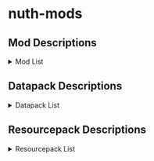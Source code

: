 # nuth-mods


## **Mod Descriptions**

<details>
<summary>Mod List</summary>

- advancementInfo
  - Tells the user what they need to do to accomplish an advancement

- axiom
  - Building mod I only use in creative worlds

- balm (library)

- betterBeaconPlacement
  - Places down the base of the beacon by right clicking on a beacon with the mineral block in your hand. Also can break all the blocks by breaking the beacon. Huge time saver

- betterF3
  - Improves F3 menu by color coding (highly customizable)

- betterStats
  - Makes the statistics screen look much prettier

- boatHUD
  - Adds a cool little HUD when riding a boat. Includes speed, gs experienced, and angle

- calcMod
  - Little calculator to calculate things such as amount of blocks needed for recipes, etc.

- carpetExtra
  - Adds some more cool carpet features

- carpetTIS
  - More carpet additions, notably large barrels

- clothConfig (library)

- clumps (performance)
  - Greatly decreases lag by clumping xp orbs together

- collective (library)

- continuity
  - Adds connected textures similar to OptiFine

- controlling (library)

- darkLoadingScreen
  - Makes the loading screen dark mode

- easierCrafting
  - Enables instant crafting without having to drag items to and fro

- eatingAnimation
  - Adds cool eating animations for most foods (sadly none for golden carrots)

- essential
  - Adds some useless cosmetics and allows hosting worlds for multiplayer with friends

- fabricAPI (library)

- carpet
  - Adds a ton of cool technical features. A tonnnnnn

- fabricLanguageKotlin (library)

- indium (performance)
  - Sodium addon that improves rendering API

- inventoryHUD
  - Adds some neat little HUDs. Highly customizable

- iris
  - Best shader loader in existence

- itemScroller
  - Amazing mod that makes it way easier to move items around in the inventory

- kleeSlabs
  - Allows just breaking the top or bottom slab in a double slab

- lambDynamicLights
  - Adds dynamic lights. Ex: holding a torch actually gives off light

- litematica
  - Building mod to creat ghost outlines of your builds for easier building process in survival

- lithium (performance)
  - Great optimization addon for fabric. Reduces tons of lag

- maLiLib (library)

- miniHUD
  - Fantastic mod that adds a little HUD that can display whatever you want it to. Also implements some useful renderers. Highly customizable

- modMenu
  - Adds a mod menu to help organize and configure mods in game

- NE
  - I have no clue what this mod does, but I think it's a dependency for some other mod

- noResourcePackWarnings
  - Removes the warning that a resource pack is from an older version

- reesesSodiumOptions
  - Improves the GUI of the sodium mod's options

- searchables
  - Adds a search bar in the keybinds menu to help find conflicts

- shulkerPlus
  - Allows you to label shulker boxes with an item. Great for organization

- sodiumExtra (performance)
  - Adds some more features to sodium

- sodium (performance)
  - The goat of performance mods

- stendhal
  - Adds the whole unicode library in the game GUI, allowing for symbols in signs, chat, etc.

- tweakermore
  - Adds some more tweakeroo features. I forgot what features, but they're probably cool

- tweakeroo
  - Allows for diagonal and offset block placement, orientation changes when placing, shulkerbox tooltips, freecam, and so much more. Highly customizable

- voiceChat
  - Adds a simple voice chat

- wiZoom
  - My favorite zoom mod. It's just the zoom from the Wurst hack client (which I've never used)

- yetAnotherConfigLib (library)

</details>

## **Datapack Descriptions**

<details>
<summary>Datapack List</summary>

- allMobHeads
  - Adds mob heads and player heads

- antiGriefs
  - Stops endermen from picking up blocks and stops ghasts from breaking blocks

- armoredElytra
  - Drop an elytra and chestplate on an anvil to combine them

- doubleShulkerShells
  - Shulkers always drop two shulker shells upon death

- fastLeafDecay
  - Makes leaves decay very quickly

- vanillaTweaks
  - Allows for redying of stuff, dying sandstone to red sandstone, adds a bunch of shapeless recipes, makes blackstone function the same as cobble for recipes, you can make black dye from coal and charcoal, you can smelt rotten flesh into leather, unpack ice, unpack netherwart blocks, unpack wool into string, trapdoor recipe yields 12 instead of 2, stair recipe yields 8 instead of 4, and wood recipe yields 4 instead of 3

- villagerWorkstationHighlights
  - Helps find which villager is assigned to which workstation

</details>

## **Resourcepack Descriptions**

<details>

<summary>Resourcepack List</summary>

- cowTotem
  - A little texture I made that turns the totem of undying into a cute little cow

- nuthPaintings
  - I replaced all the paintings with my favorite funny images

- redstoneTweaks
  - Extremely splendid pack that makes redstone components much easier to read and tell what direction they're facing, as well as much more

- uniqueDiscs
  - Gives each music disc a unique texture

- betterEggs
  - Recolors eggs and turtle eggs

- colorfulCoral
  - Makes dead coral have a little hue of color in them

- consistentSigns
  - Makes hanging signs and normal signs be consistent

- livingDragon
  - Gives the dragon egg an animated texture like a heartbeat

- obsidianEnderChest
  - Retextures ender chest to resemble obsidian

- rainRevamp
  - Makes rain so much nicer and atmospheric

- shrimpDistinctPotions
  - Gives each potion a unique texture

- springFlowers
  - Gets some variation in the flowers

- vanillaTweaks
  - fixes bucket inconsistencies, item stitching, fixes dripleaf, makes leaves look nicer on fast graphics, removes fogs, fixes blaze textures, fixes decorated pot texture, gives axolotls a cute lil smile, adds a dark mode UI, fixes gamerule names to be the same as in the source code, makes wither hearts actually discernable, color indicates ping, makes particles less obtrusive, cleans up glass textures, cleans up scaffold texture, lowers the shield texture to see better when holding, removes the pumpkin effect when wearing a carved pumpkin, makes fire a shorter texture, indicates suspicious sand/gravel with an outline and infested blocks with a caution tape outline, gives banner patterns unique texture as an item, makes age25 kelp have flowers on it, makes sapling age2 taller, quiets villagers and nether portals, allows for different skin tones in villagers, shortens grass textures, wraps around grass, path, mycelium, and snow blocks, makes the savanna colors golden, makes log texture a little rounded, makes water clearer and easier to see through, gives iron golems some flower patterns on them, makes the xp bottle a splash potion texture, makes a golden helmet look like a crown, gives every dye a unique texture, makes shield banners HD, makes arrow tips colored like flint, makes moss carpets overhang, animates campfire item, adds variation in bookshelves, connects bookshelves, makes the spyglass useless, and makes the nether brighter

</details>
